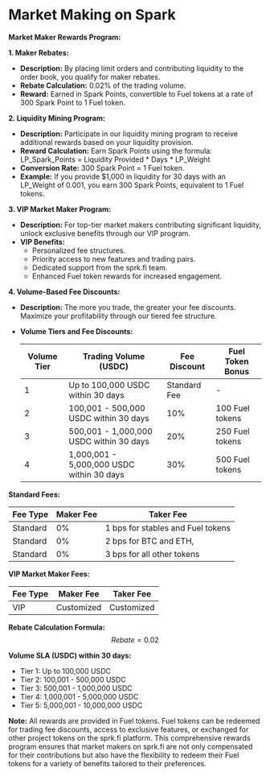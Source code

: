 # Market Making on Spark

**Market Maker Rewards Program:**

**1. Maker Rebates:**

* **Description:** By placing limit orders and contributing liquidity to the order book, you qualify for maker rebates.
* **Rebate Calculation:** 0.02% of the trading volume.
* **Reward:** Earned in Spark Points, convertible to Fuel tokens at a rate of 300 Spark Point to 1 Fuel token.

**2. Liquidity Mining Program:**

* **Description:** Participate in our liquidity mining program to receive additional rewards based on your liquidity provision.
* **Reward Calculation:** Earn Spark Points using the formula: LP\_Spark\_Points = Liquidity Provided \* Days \* LP\_Weight
* **Conversion Rate:** 300 Spark Point = 1 Fuel token.
* **Example:** If you provide $1,000 in liquidity for 30 days with an LP\_Weight of 0.001, you earn 300 Spark Points, equivalent to 1 Fuel tokens.

**3. VIP Market Maker Program:**

* **Description:** For top-tier market makers contributing significant liquidity, unlock exclusive benefits through our VIP program.
* **VIP Benefits:**
  * Personalized fee structures.
  * Priority access to new features and trading pairs.
  * Dedicated support from the sprk.fi team.
  * Enhanced Fuel token rewards for increased engagement.

**4. Volume-Based Fee Discounts:**

* **Description:** The more you trade, the greater your fee discounts. Maximize your profitability through our tiered fee structure.
*   **Volume Tiers and Fee Discounts:**

    | Volume Tier | Trading Volume (USDC)                     | Fee Discount | Fuel Token Bonus |
    | ----------- | ----------------------------------------- | ------------ | ---------------- |
    | 1           | Up to 100,000 USDC within 30 days         | Standard Fee | -                |
    | 2           | 100,001 - 500,000 USDC within 30 days     | 10%          | 100 Fuel tokens  |
    | 3           | 500,001 - 1,000,000 USDC within 30 days   | 20%          | 250 Fuel tokens  |
    | 4           | 1,000,001 - 5,000,000 USDC within 30 days | 30%          | 500 Fuel tokens  |

**Standard Fees:**

| Fee Type | Maker Fee | Taker Fee                          |
| -------- | --------- | ---------------------------------- |
| Standard | 0%        | 1 bps for stables and Fuel tokens  |
| Standard | 0%        | 2 bps for BTC and ETH,             |
| Standard | 0%        | 3 bps for all other tokens         |

**VIP Market Maker Fees:**

| Fee Type | Maker Fee  | Taker Fee  |
| -------- | ---------- | ---------- |
| VIP      | Customized | Customized |

**Rebate Calculation Formula:** $$Rebate=0.02%×Trading VolumeRebate=0.05%×Trading Volume$$

**Volume SLA (USDC) within 30 days:**

* Tier 1: Up to 100,000 USDC&#x20;
* Tier 2: 100,001 - 500,000 USDC&#x20;
* Tier 3: 500,001 - 1,000,000 USDC&#x20;
* Tier 4: 1,000,001 - 5,000,000 USDC&#x20;
* Tier 5: 5,000,001 - 10,000,000 USDC&#x20;

**Note:** All rewards are provided in Fuel tokens. Fuel tokens can be redeemed for trading fee discounts, access to exclusive features, or exchanged for other project tokens on the sprk.fi platform. This comprehensive rewards program ensures that market makers on sprk.fi are not only compensated for their contributions but also have the flexibility to redeem their Fuel tokens for a variety of benefits tailored to their preferences.
